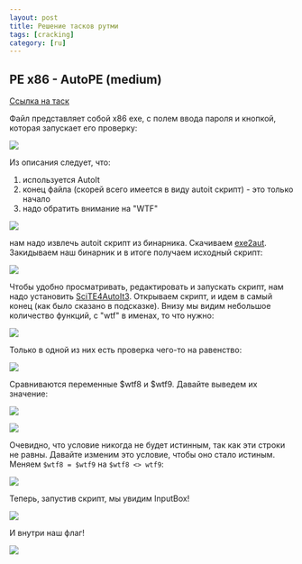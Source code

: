 ```yaml
---
layout: post
title: Решение тасков рутми
tags: [cracking]
category: [ru]
---
```


## PE x86 - AutoPE (medium)

[Ссылка на таск](https://www.root-me.org/en/Challenges/Cracking/PE-x86-AutoPE)

Файл представляет собой x86 exe, с полем ввода пароля и кнопкой, которая запускает его проверку:

![](/assets/images/ru/rootme/1.png)

Из описания следует, что:

1. используется AutoIt
2. конец файла (скорей всего имеется в виду autoit скрипт) - это только начало
3. надо обратить внимание на "WTF"

![](/assets/images/ru/rootme/2.png)

нам надо извлечь autoit скрипт из бинарника. Скачиваем [exe2aut](https://exe2aut.com/exe2aut-converter/). Закидываем наш бинарник и в итоге получаем исходный скрипт: 

![](/assets/images/ru/rootme/3.png)

Чтобы удобно просматривать, редактировать и запускать скрипт, нам надо установить [SciTE4AutoIt3](https://www.autoitscript.com/site/autoit/downloads/). Открываем скрипт, и идем в самый конец (как было сказано в подсказке). Внизу мы видим небольшое количество функций, с "wtf" в именах, то что нужно:

![](/assets/images/ru/rootme/4.png)

Только в одной из них есть проверка чего-то на равенство:

![](/assets/images/ru/rootme/5.png)

Сравниваются переменные $wtf8 и $wtf9. Давайте выведем их значение:

![](/assets/images/ru/rootme/7.png)

![](/assets/images/ru/rootme/6.png)

Очевидно, что условие никогда не будет истинным, так как эти строки не равны. Давайте изменим это условие, чтобы оно стало истиным. Меняем `$wtf8 = $wtf9` на `$wtf8 <> wtf9`:

![](/assets/images/ru/rootme/8.png)

Теперь, запустив скрипт, мы увидим InputBox!

![](/assets/images/ru/rootme/9.png)

И внутри наш флаг!

![](/assets/images/ru/rootme/10.jpg)
